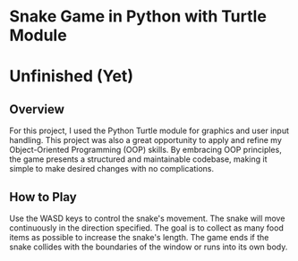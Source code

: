 # Snake Game in Python with Turtle Module
# Unfinished (Yet)

## Overview

For this project, I used the Python Turtle module for graphics and user input handling. This project was also a great opportunity to apply and refine my Object-Oriented Programming (OOP) skills. By embracing OOP principles, the game presents a structured and maintainable codebase, making it simple to make desired changes with no complications.


## How to Play

Use the WASD keys to control the snake's movement.
The snake will move continuously in the direction specified.
The goal is to collect as many food items as possible to increase the snake's length.
The game ends if the snake collides with the boundaries of the window or runs into its own body.